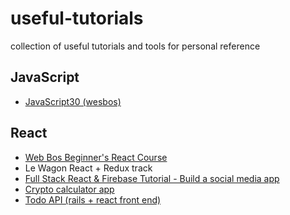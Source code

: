# useful-tutorials
collection of useful tutorials and tools for personal reference

## JavaScript
- [JavaScript30 (wesbos)](https://javascript30.com/)

## React
- [Web Bos Beginner's React Course](https://reactforbeginners.com/)
- Le Wagon React + Redux track
- [Full Stack React & Firebase Tutorial - Build a social media app](https://www.youtube.com/watch?v=m_u6P5k0vP0)
- [Crypto calculator app](https://www.youtube.com/watch?v=dpYPLUO3QcI)
- [Todo API (rails + react front end)](https://medium.com/@pamit/todo-list-building-a-react-app-with-rails-api-7a3027907665)
